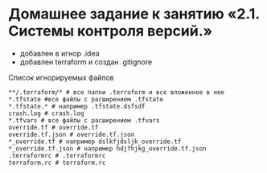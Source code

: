 # Домашнее задание к занятию «2.1. Системы контроля версий.»

* добавлен в игнор .idea
* добавлен terraform и создан .gitignore

Список игнорируемых файлов
```gitignore
**/.terraform/* # все папки .terraform и все вложенное в нее
*.tfstate #все файлы с расширением .tfstate
*.tfstate.* # например .tfstate.dsfsdf
crash.log # crash.log 
*.tfvars # все файлы с расширением .tfvars
override.tf # override.tf
override.tf.json # override.tf.json
*_override.tf # например dslkfjdsljk_override.tf
*_override.tf.json # например hdjfhjkg_override.tf.json
.terraformrc # .terraformrc
terraform.rc # terraform.rc
```